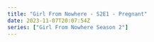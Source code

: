```yaml
---
title: "Girl From Nowhere - S2E1 - Pregnant"
date: 2023-11-07T20:07:54Z
series: ["Girl From Nowhere Season 2"]
---
```



<mux-player stream-type="on-demand"
  src="https://kp3d-my.sharepoint.com/personal/ryoo_kp3d_onmicrosoft_com/_layouts/15/download.aspx?share=EdYBIG5JjbBIm1JLLfgcOtgBR6DB4XMC3O9UW3egYQ-yKg" prefer-playback="mse" controls>
  </mux-player>
  
  
  <script src="https://cdn.jsdelivr.net/npm/@mux/mux-player"></script>
  
 <script type="application/ld+json">
 {
  "@context": "https://schema.org/",
  "@type": "VideoObject",
  "name": "Girl From Nowhere - S2E1 - Pregnant",
  "contentUrl": "https://stream.mux.com/hoxVcMCtaRmKLuvLqYVv8UGkYRdWnNMkxNyGNVn01Za00.m3u8",
  "thumbnailUrl": "https://www.themoviedb.org/t/p/original/zcYqSMR4PcD4zFnVuXIGgt2Qi5.jpg?width=314&fit_mode=preserve&time=25",
  "uploadDate": "2023-11-07T20:07:54Z",
}

</script>